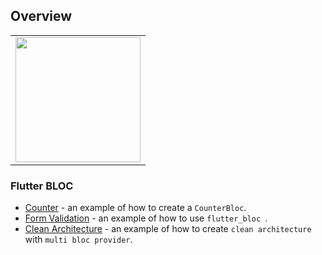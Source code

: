
## Overview

<div style="text-align: center">
    <table>
        <tr>
            <td style="text-align: center">
                <img src="https://firebasestorage.googleapis.com/v0/b/testfirebase-50204.appspot.com/o/flutter_counter.gif?alt=media&token=a5da79ea-6274-4edc-8acd-22f550461280" width="200"/>
            </td>            
            <!-- <td style="text-align: center">
                <a href="https://bloclibrary.dev/#/flutterinfinitelisttutorial">
                    <img src="https://bloclibrary.dev/assets/gifs/flutter_infinite_list.gif" width="200"/>
                </a>
            </td>
            <td style="text-align: center">
                <a href="https://bloclibrary.dev/#/flutterfirebaselogintutorial">
                    <img src="https://bloclibrary.dev/assets/gifs/flutter_firebase_login.gif" width="200" />
                </a>
            </td> -->
        </tr>
        <!-- <tr>
            <td style="text-align: center">
                <a href="https://bloclibrary.dev/#/flutterangulargithubsearch">
                    <img src="https://bloclibrary.dev/assets/gifs/flutter_github_search.gif" width="200"/>
                </a>
            </td>
            <td style="text-align: center">
                <a href="https://bloclibrary.dev/#/flutterweathertutorial">
                    <img src="https://bloclibrary.dev/assets/gifs/flutter_weather.gif" width="200"/>
                </a>
            </td>
            <td style="text-align: center">
                <a href="https://bloclibrary.dev/#/fluttertodostutorial">
                    <img src="https://bloclibrary.dev/assets/gifs/flutter_todos.gif" width="200"/>
                </a>
            </td>
        </tr> -->
    </table>
</div>

### Flutter BLOC

- [Counter](https://github.com/yootyakuza/flutter_bloc) - an example of how to create a `CounterBloc`.
- [Form Validation](https://github.com/yootyakuza/flutter_bloc/tree/form_validation) - an example of how to use `flutter_bloc `.
- [Clean Architecture](https://github.com/yootyakuza/flutter_bloc/tree/clean_architecture) - an example of how to create `clean architecture` with `multi bloc provider`.
